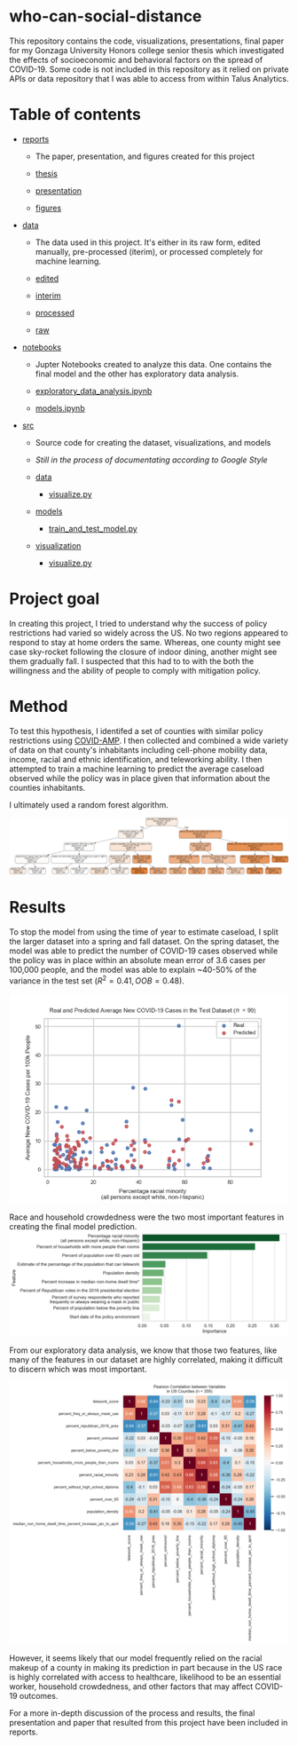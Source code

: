 # who-can-social-distance

This repository contains the code, visualizations, presentations, final paper for my Gonzaga University Honors college senior thesis which investigated the effects of socioeconomic and behavioral factors on the spread of COVID-19. Some code is not included in this repository as it relied on private APIs or data repository that I was able to access from within Talus Analytics.

# Table of contents

- [reports](/reports)

  - The paper, presentation, and figures created for this project

  - [thesis](reports/Ciara_Patterson_Thesis_April_16_2021.pdf)

  - [presentation](reports/Thesis_Presentation.pptx)

  - [figures](/reports/figures)

- [data](/data)

  - The data used in this project. It's either in its raw form, edited manually, pre-processed (iterim), or processed completely for machine learning.

  - [edited](/data/edited/)

  - [interim](/data/intermin)

  - [processed](/data/processed)

  - [raw](/data/raw)

- [notebooks](/notebooks)

  - Jupter Notebooks created to analyze this data. One contains the final model and the other has exploratory data analysis.

  - [exploratory_data_analysis.ipynb](/notebooks/exploratory_data_analysis.ipynb)

  - [models.ipynb](/notebooks/models.ipynb)

- [src](/src)

  - Source code for creating the dataset, visualizations, and models

  - _Still in the process of documentating according to Google Style_

  - [data](/src/data)

    - [visualize.py](/src/data/visualize.py)

  - [models](/src/models)

    - [train_and_test_model.py](/src/data/train_and_test_model.py)

  - [visualization](/src/visualization)
    - [visualize.py](/src/data/visualize.py)

# Project goal

In creating this project, I tried to understand why the success of policy restrictions had varied so widely across the US. No two regions appeared to respond to stay at home orders the same. Whereas, one county might see case sky-rocket following the closure of indoor dining, another might see them gradually fall. I suspected that this had to to with the both the willingness and the ability of people to comply with mitigation policy.

# Method

To test this hypothesis, I identifed a set of counties with similar policy restrictions using [COVID-AMP](https://covidamp.org/). I then collected and combined a wide variety of data on that county's inhabitants including cell-phone mobility data, income, racial and ethnic identification, and teleworking ability. I then attempted to train a machine learning to predict the average caseload observed while the policy was in place given that information about the counties inhabitants.

I ultimately used a random forest algorithm.

![random-forest](reports/figures/tree.png)

# Results

To stop the model from using the time of year to estimate caseload, I split the larger dataset into a spring and fall dataset. On the spring dataset, the model was able to predict the number of COVID-19 cases observed while the policy was in place within an absolute mean error of 3.6 cases per 100,000 people, and the model was able to explain ~40-50% of the variance in the test set $(R^{2}=0.41, OOB = 0.48)$.

![real-and-predicted](<reports/figures/real_and_predicted_values_Percentageracialminority(allpersonsexceptwhite,non-Hispanic)_scatter.png>)

Race and household crowdedness were the two most important features in creating the final model prediction.
![feature-importance](reports/figures/spring_feature_importance.png)

From our exploratory data analysis, we know that those two features, like many of the features in our dataset are highly correlated, making it difficult to discern which was most important.

![feature-heatmap](reports/figures/figure_heatmap.png)

However, it seems likely that our model frequently relied on the racial makeup of a county in making its prediction in part because in the US race is highly correlated with access to healthcare, likelihood to be an essential worker, household crowdedness, and other factors that may affect COVID-19 outcomes.

For a more in-depth discussion of the process and results, the final presentation and paper that resulted from this project have been included in reports.
